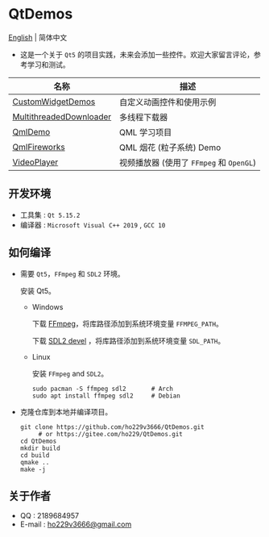 # QtDemos
[English](./README.md) | 简体中文

* 这是一个关于 `Qt5` 的项目实践，未来会添加一些控件。欢迎大家留言评论，参考学习和测试。

| 名称 | 描述              |
| ---- | ---------------- |
| [CustomWidgetDemos](./CustomWidgetDemos) | 自定义动画控件和使用示例 |
| [MultithreadedDownloader](./MultithreadedDownloader) | 多线程下载器 |
| [QmlDemo](./QmlDemo) | QML 学习项目 |
| [QmlFireworks](./QmlFireworks) | QML  烟花 (粒子系统) Demo |
| [VideoPlayer](./VideoPlayer) | 视频播放器 (使用了 `FFmpeg` 和 `OpenGL`) |

## 开发环境
* 工具集 : `Qt 5.15.2`
* 编译器 : `Microsoft Visual C++ 2019` , `GCC 10`

## 如何编译
* 需要 `Qt5`，`FFmpeg` 和 `SDL2` 环境。

  安装 Qt5。
  * Windows

    下载 [FFmpeg](https://github.com/BtbN/FFmpeg-Builds/releases)，将库路径添加到系统环境变量 `FFMPEG_PATH`。

    下载 [SDL2 devel](http://www.libsdl.org/download-2.0.php) ，将库路径添加到系统环境变量 `SDL_PATH`。

   * Linux

     安装 `FFmpeg` and `SDL2`。
     ```shell
     sudo pacman -S ffmpeg sdl2       # Arch
     sudo apt install ffmpeg sdl2     # Debian
     ```

* 克隆仓库到本地并编译项目。
  ```shell
  git clone https://github.com/ho229v3666/QtDemos.git
       # or https://gitee.com/ho229/QtDemos.git
  cd QtDemos
  mkdir build
  cd build
  qmake ..
  make -j
  ```
  
## 关于作者
* QQ : 2189684957
* E-mail : <ho229v3666@gmail.com>